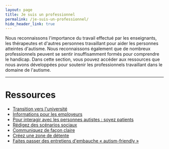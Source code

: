 ```yaml
---
layout: page
title: Je suis un professionnel
permalink: /je-suis-un-professionnel/
hide_header_link: true
---
```



Nous reconnaissons l'importance du travail effectué par les enseignants, les thérapeutes et d'autres personnes travaillant
pour aider les personnes atteintes d'autisme. Nous reconnaissons également que de nombreux professionnels peuvent se sentir
insuffisamment formés pour comprendre le handicap.
Dans cette section, vous pouvez accéder aux ressources que nous avons développées pour soutenir les professionnels travaillant dans le domaine de l'autisme.

---

# Ressources

<ul class="thumb">
 <li><a href="/je-suis-un-professionnel/transition-universite"><span>Transition vers l'université</span>
  <amp-img width="320" height="188" alt="" src="{{ site.amp_img_cache_url }}/assets/undefined_.png"></amp-img>
 </a></li>
 <li><a href="/je-suis-un-professionnel/informations-employeurs"><span>Informations pour les employeurs</span>
  <amp-img width="320" height="188" alt="" src="{{ site.amp_img_cache_url }}/assets/pages/professional/informations-employeurs/opengraph.png"></amp-img>
 </a></li>
 <li><a href="/pour-interagir-avec-les-personnes-autistes-soyez-patients"><span>Pour interagir avec les personnes autistes : soyez patients</span>
  <amp-img width="320" height="188" alt="" src="{{ site.amp_img_cache_url }}/assets/posts/2018-04-14/opengraph.png"></amp-img>
 </a></li>
 <li><a href="/redigez-des-scenarios-sociaux"><span>Rédigez des scénarios sociaux</span>
  <amp-img width="320" height="188" alt="" src="{{ site.amp_img_cache_url }}/assets/posts/2018-04-18/opengraph.png"></amp-img>
 </a></li>
 <li><a href="/communiquez-de-facon-claire"><span>Communiquez de façon claire</span>
  <amp-img width="320" height="188" alt="" src="{{ site.amp_img_cache_url }}/assets/posts/2018-04-19/opengraph_.png"></amp-img>
 </a></li>
 <li><a href="/creez-une-zone-de-detente"><span>Créez une zone de détente</span>
  <amp-img width="320" height="188" alt="" src="{{ site.amp_img_cache_url }}/assets/posts/2018-04-20/opengraph.jpg"></amp-img>
 </a></li>
 <li><a href="/faites-passer-entretiens-dembauche-autism-friendly"><span>Faites passer des entretiens d'embauche «&nbsp;autism-friendly&nbsp;»</span>
  <amp-img width="320" height="188" alt="" src="{{ site.amp_img_cache_url }}/assets/posts/2018-04-21/opengraph.png"></amp-img>
 </a></li>
</ul>


